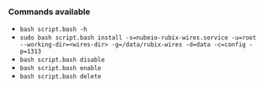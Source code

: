 ### Commands available

- `bash script.bash -h`
- `sudo bash script.bash install -s=nubeio-rubix-wires.service -u=root --working-dir=<wires-dir> -g=/data/rubix-wires -d=data -c=config -p=1313`
- `bash script.bash disable`
- `bash script.bash enable`
- `bash script.bash delete`
